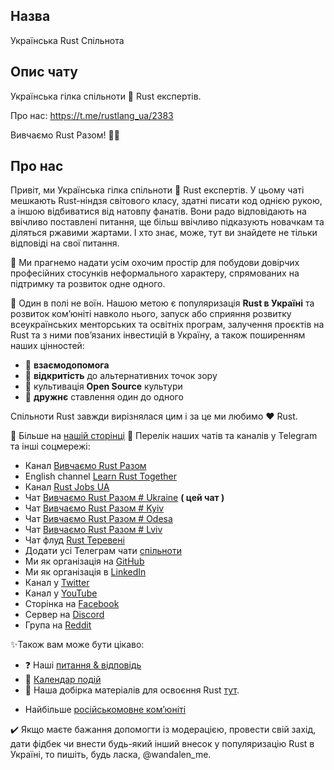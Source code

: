 ## Назва
Українська Rust Спільнота

## Опис чату
Українська гілка спільноти 🦀 Rust експертів.

Про нас: https://t.me/rustlang_ua/2383

Вивчаємо Rust Разом! 💙💛

## Про нас

Привіт, ми Українська гілка спільноти 🦀 Rust експертів. У цьому чаті мешкають Rust-ніндзя світового класу, здатні писати код однією рукою, а іншою відбиватися від натовпу фанатів. Вони радо відповідають на ввічливо поставлені питання, ще більш ввічливо підказують новачкам та діляться ржавими жартами. І хто знає, може, тут ви знайдете не тільки відповіді на свої питання.

🏁 Ми прагнемо надати усім охочим простір для побудови довірчих професійних стосунків неформального характеру, спрямованих на підтримку та розвиток одне одного.

🤝 Один в полі не воїн. Нашою метою є популяризація **Rust в Україні** та розвиток ком’юніті навколо нього, запуск або сприяння розвитку всеукраїнських менторських та освітніх програм, залучення проєктів на Rust та з ними пов’язаних інвестицій в Україну, а також поширенням наших цінностей:

- 💜 **взаємодопомога**
- 🐣 **відкритість** до альтернативних точок зору
- 📃 культивація **Open Source** культури
- 🤗 **дружнє** ставлення один до одного

Спільноти Rust завжди вирізнялася цим і за це ми любимо ❤️ Rust.

📃 Більше на [нашій сторінці](https://github.com/rust-lang-ua/learn_rust_together)
💬 Перелік наших чатів та каналів у Telegram та інші соцмережі:

- Канал [Вивчаємо Rust Разом](https://t.me/learn_rust_ukr)
- English channel [Learn Rust Together](https://t.me/learn_rust)
- Канал [Rust Jobs UA](https://t.me/rust_jobs_ua)   
- Чат [Вивчаємо Rust Разом # Ukraine](https://t.me/rustlang_ua) **( цей чат )**
- Чат [Вивчаємо Rust Разом # Kyiv](https://t.me/learn_rust_together_kyiv)
- Чат [Вивчаємо Rust Разом # Odesa](https://t.me/learn_rust_together_odesa)
- Чат [Вивчаємо Rust Разом # Lviv](https://t.me/learn_rust_together_lviv)
- Чат флуд [Rust Теревені](https://t.me/rust_tereveni)
- Додати усі Телеграм чати [спільноти](https://t.me/addlist/9eO5-savTm9mMDJi)
- Ми як організація на [GitHub](https://github.com/rust-lang-ua)
- Ми як організація в [LinkedIn](https://www.linkedin.com/company/ukrainian-rust-community)
- Канал у [Twitter](https://twitter.com/LearnTogetherP)
- Канал у [YouTube](https://www.youtube.com/channel/UCmkAFUu2MVOX8ly0LjB6TMA)
- Сторінка на [Facebook](https://www.facebook.com/learntogetherpro) 
- Сервер на [Discord](https://discord.com/invite/JVCZfTVf5A)  
- Група на [Reddit](https://www.reddit.com/r/rustlang_ua) 


✨Також вам може бути цікаво:

- ❓ Наші [питання & відповідь](https://t.me/rustlang_ua/2344)
- 📅 [Календар подій](https://t.me/rustlang_ua/2350) 
- 📖 Наша добірка матеріалів для освоєння Rust [тут](https://github.com/rust-lang-ua/learn_rust_together/blob/master/learn.md).
<!-- - Чат [Rust Peerlab](https://t.me/peerlab_kharkiv_rust) в Харкові -->
- Найбільше [російськомовне ком’юніті](https://t.me/rustlang_ru)

✔️ Якщо маєте бажання допомогти із модерацією, провести свій захід, дати фідбек чи внести будь-який інший внесок у популяризацію Rust в Україні, то пишіть, будь ласка, @wandalen_me.
